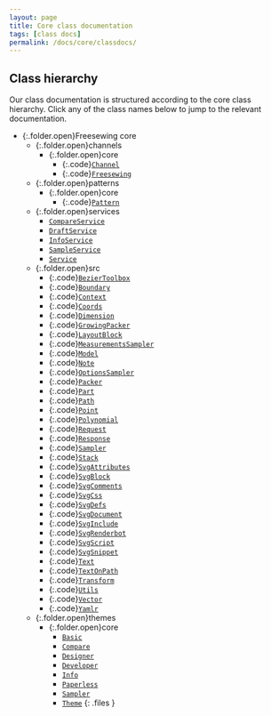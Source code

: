 ```yaml
---
layout: page
title: Core class documentation
tags: [class docs]
permalink: /docs/core/classdocs/
---
```


## Class hierarchy

Our class documentation is structured according to the core class hierarchy.
Click any of the class names below to jump to the relevant documentation.

- {:.folder.open}Freesewing core
  - {:.folder.open}channels
    - {:.folder.open}core
      - {:.code}[`Channel`](channels/core/channel)
      - {:.code}[`Freesewing`](channels/core/freesewing)
  - {:.folder.open}patterns
    - {:.folder.open}core
      - {:.code}[`Pattern`](patterns/core/pattern)
  - {:.folder.open}services
    - [`CompareService`](services/compareservice)
    - [`DraftService`](services/draftservice)
    - [`InfoService`](services/infoservice)
    - [`SampleService`](services/sampleservice)
    - [`Service`](services/service)
  - {:.folder.open}src
    - {:.code}[`BezierToolbox`](src/beziertoolbox)
    - {:.code}[`Boundary`](src/boundary)
    - {:.code}[`Context`](src/context)
    - {:.code}[`Coords`](src/coords)
    - {:.code}[`Dimension`](src/dimension)
    - {:.code}[`GrowingPacker`](src/growingpacker)
    - {:.code}[`LayoutBlock`](src/layoutblock)
    - {:.code}[`MeasurementsSampler`](src/measurementssampler)
    - {:.code}[`Model`](src/model)
    - {:.code}[`Note`](src/note)
    - {:.code}[`OptionsSampler`](src/optionssampler)
    - {:.code}[`Packer`](src/packer)
    - {:.code}[`Part`](src/part)
    - {:.code}[`Path`](src/path)
    - {:.code}[`Point`](src/point)
    - {:.code}[`Polynomial`](src/polynomial)
    - {:.code}[`Request`](src/request)
    - {:.code}[`Response`](src/response)
    - {:.code}[`Sampler`](src/sampler)
    - {:.code}[`Stack`](src/stack)
    - {:.code}[`SvgAttributes`](src/svgattributes)
    - {:.code}[`SvgBlock`](src/svgblock)
    - {:.code}[`SvgComments`](src/svgcomments)
    - {:.code}[`SvgCss`](src/svgcss)
    - {:.code}[`SvgDefs`](src/svgdefs)
    - {:.code}[`SvgDocument`](src/svgdocument)
    - {:.code}[`SvgInclude`](src/svginclude)
    - {:.code}[`SvgRenderbot`](src/svgrenderbot)
    - {:.code}[`SvgScript`](src/svgscript)
    - {:.code}[`SvgSnippet`](src/svgsnippet)
    - {:.code}[`Text`](src/text)
    - {:.code}[`TextOnPath`](src/textonpath)
    - {:.code}[`Transform`](src/transform)
    - {:.code}[`Utils`](src/utils)
    - {:.code}[`Vector`](src/vector)
    - {:.code}[`Yamlr`](src/yamlr)
  - {:.folder.open}themes
    - {:.folder.open}core
      - [`Basic`](themes/core/basic)
      - [`Compare`](themes/core/compare)
      - [`Designer`](themes/core/designer)
      - [`Developer`](themes/core/developer)
      - [`Info`](themes/core/info)
      - [`Paperless`](themes/core/paperless)
      - [`Sampler`](themes/core/sampler)
      - [`Theme`](themes/core/theme)
{: .files }


